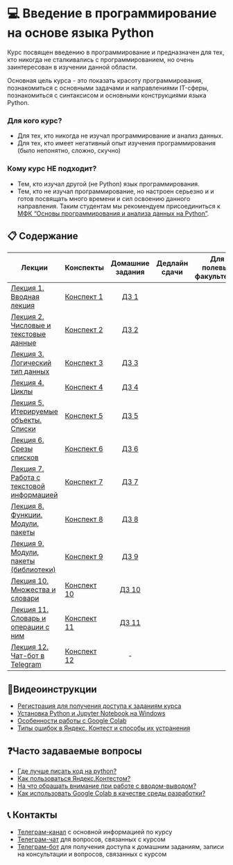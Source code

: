 # 💻 Введение в программирование на основе языка Python

Курс посвящен введению в программирование и предназначен для тех, кто никогда не сталкивались с программированием, но очень заинтересован в изучении данной области.

Основная цель курса - это показать красоту программирования, познакомиться с основными задачами и направлениями IT-сферы, познакомиться с синтаксисом и основными конструкциями языка Python.

### Для кого курс?

* Для тех, кто никогда не изучал программирование и анализ данных.
* Для тех, кто имеет негативный опыт изучения программирования (было непонятно, сложно, скучно)

### Кому курс НЕ подходит?

* Тем, кто изучал другой (не Python) язык программирования.
* Тем, кто не изучал программирование, но настроен серьезно и и готов посвящать много времени и сил освоению данного направления.
Таким студентам мы рекомендуем присоединиться к [МФК “Основы программирования и анализа данных на Python”](https://teach-in.ru/course/python-programming-and-data-analysis-basics).

## 📋 Содержание

Лекции | Конспекты | Домашние задания | Дедлайн сдачи | Для полевых факультетов
|----|----|:----:|:----:|:----:|
| [Лекция 1. Вводная лекция](https://youtu.be/9gycE4zmtj0) | [Конспект 1]() | [ДЗ 1](https://contest.yandex.ru/contest/35744/problems/) |||
| [Лекция 2. Числовые и текстовые данные](https://youtu.be/WS2bg4gyh8w) | [Конспект 2]() | [ДЗ 2](https://contest.yandex.ru/contest/35454/problems/) |||
| [Лекция 3. Логический тип данных](https://youtu.be/aYwuHbBwdck) | [Конспект 3]() | [ДЗ 3](https://contest.yandex.ru/contest/36261/problems/) |||
| [Лекция 4. Циклы](https://youtu.be/JMD3Ebgtu2U) | [Конспект 4]() | [ДЗ 4](https://contest.yandex.ru/contest/36488/problems/) |||
| [Лекция 5. Итерируемые объекты. Списки](https://youtu.be/Z-2JEYs5VKM) | [Конспект 5]() | [ДЗ 5](https://contest.yandex.ru/contest/36713/problems/) |||
| [Лекция 6. Срезы списков](https://youtu.be/tlp2R6uKBfw) | [Конспект 6]() | [ДЗ 6](https://contest.yandex.ru/contest/36942/problems/) |||
| [Лекция 7. Работа с текстовой информацией](https://youtu.be/OA9OiCuNlOI) | [Конспект 7]() | [ДЗ 7](https://contest.yandex.ru/contest/37238/problems/) |||
| [Лекция 8. Функции. Модули, пакеты](https://youtu.be/LuqdvFE3ULk) | [Конспект 8]() | [ДЗ 8](https://contest.yandex.ru/contest/37468/problems) |||
| [Лекция 9. Модули, пакеты (библиотеки)](https://youtu.be/WhH4l578shk) | [Конспект 9]() | [ДЗ 9](https://contest.yandex.ru/contest/37578/problems) |||
| [Лекция 10. Множества и словари](https://youtu.be/XD-l0Nhi_iY) | [Конспект 10]() | [ДЗ 10](https://contest.yandex.ru/contest/37751/problems) |||
| [Лекция 11. Словарь и операции с ним](https://youtu.be/ffW_HeusBpA) | [Конспект 11]() | [ДЗ 11](https://contest.yandex.ru/contest/37830/problems/) |||
| [Лекция 12. Чат-бот в Telegram](https://youtu.be/irQC408YSD8) | [Конспект 12]() | - |||

## 🎥Видеоинструкции

* [Регистрация для получения доступа к заданиям курса](https://youtu.be/R1_Xzr3Eyso )
* [Установка Python и Jupyter Notebook на Windows](https://youtu.be/fVu3OjCfVps)
* [Особенности работы с Google Colab ](https://youtu.be/0UeZYtVN7R8)
* [Типы ошибок в Яндекс. Контест и способы их устранения ](https://disk.yandex.ru/i/cSHfi_NXpcDDuw)

## ❓Часто задаваемые вопросы

* [Где лучше писать код на python?](./instructions/IDE-review.md)
* [Как пользоваться Яндекс.Контестом?](./instructions/yandex_contest.md)
* [На что обращать внимание при работе с вводом-выводом?](./instructions/input-output.md)
* [Как использовать Google Colab в качестве среды разработки?](./instructions/GoogleColab.md)

## 📞 Контакты
* [Телеграм-канал](https://t.me/+kPHsVuZ7SuI4Mjgy) с основной информацией по курсу
* [Телеграм-чат](https://t.me/+aaisp_HaoIM2OWUy) для вопросов, связанных с курсом
* [Телеграм-бот](https://t.me/msumfk_bot) для получения доступа к домашним заданиям, записи на консультации и вопросов, связанных с курсом
